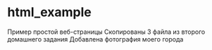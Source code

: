 # html_example
Пример простой веб-страницы
Скопированы 3 файла из второго домашнего задания
Добавлена фотография моего города